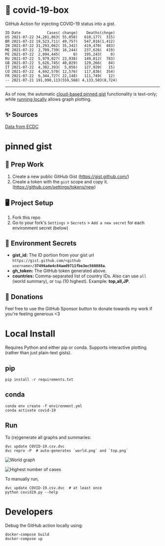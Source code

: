 # 🏥 covid-19-box

GitHub Action for injecting COVID-19 status into a gist.

```
ID Date            Cases( change)    Deaths(chnge)
US 2021-07-22 34,281,863( 55,058)   610,177(  315)
BR 2021-07-22 19,523,711( 49,757)   547,016(1,412)
IN 2021-07-22 31,293,062( 35,342)   419,470(  483)
ME 2021-07-22  2,709,739( 16,244)   237,626(  419)
PE 2021-07-22  2,094,445(      0)   195,243(    0)
RU 2021-07-22  5,979,027( 23,938)   149,012(  783)
GB 2021-07-22  5,626,745( 40,029)   129,266(   84)
IT 2021-07-22  4,302,393(  5,056)   127,920(   15)
CO 2021-07-22  4,692,570( 12,576)   117,836(  354)
FR 2021-07-22  6,344,727( 22,148)   111,749(   12)
-- 2021-07-21 191,990,113(559,568) 4,133,503(8,724)
```

---

As of now, the automatic [cloud-based pinned gist](#pinned-gist) functionality is text-only;
while [running locally](#local-install) allows graph plotting.

## ✨ Sources

[Data from ECDC](https://www.ecdc.europa.eu/en/publications-data/download-todays-data-geographic-distribution-covid-19-cases-worldwide)

# pinned gist

## 🎒 Prep Work
1. Create a new public GitHub Gist (https://gist.github.com/)
1. Create a token with the `gist` scope and copy it. (https://github.com/settings/tokens/new)

## 🖥 Project Setup
1. Fork this repo
1. Go to your fork's `Settings` > `Secrets` > `Add a new secret` for each environment secret (below)

## 🤫 Environment Secrets
- **gist_id:** The ID portion from your gist url `https://gist.github.com/<github username>/`**`37496a4e4c84aed9711fbe3ec560888a`**.
- **gh_token:** The GitHub token generated above.
- **countries:** Comma-separated list of country IDs. Also can use `all` (world summary), or `top` (10 highest). Example: **top,all,JP**.

## 💸 Donations

Feel free to use the GitHub Sponsor button to donate towards my work if you're feeling generous <3

# Local Install

Requires Python and either pip or conda. Supports interactive plotting (rather than just plain-text gists).

## pip

```
pip install -r requirements.txt
```

## conda

```
conda env create -f environment.yml
conda activate covid-19
```

## Run

To (re)generate all graphs and summaries:

```
dvc update COVID-19.csv.dvc
dvc repro -P  # auto-generates `world.png` and `top.png`
```

![World graph](world.png)

![Highest number of cases](top.png)

To manually run,

```
dvc update COVID-19.csv.dvc  # at least once
python covid19.py --help
```

# Developers

Debug the GitHub action locally using:

```
docker-compose build
docker-compose up
```
